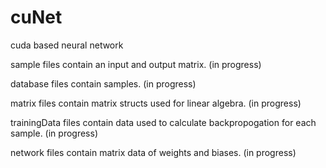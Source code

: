 # cuNet
cuda based neural network




sample files contain an input and output matrix. (in progress)

database files contain samples. (in progress)

matrix files contain matrix structs used for linear algebra. (in progress)

trainingData files contain data used to calculate backpropogation for each sample. (in progress)

network files contain matrix data of weights and biases. (in progress)
